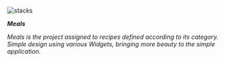 ![stacks](https://img.shields.io/badge/Flutter-1.22.2-informational) 


<i><b>Meals</b></em>

Meals is the project assigned to recipes defined according to its category. Simple design using various Widgets, bringing more beauty to the simple application.














